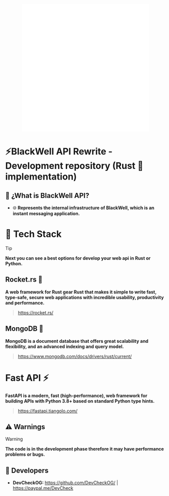 <p align="center">
  <img src= "https://github.com/DevCheckOG/BlackWell-API/blob/master/assets/BlackWell-light.png" alt= "logo" style= "width: 400px; height: 400px;"> </img>
</p>

# ⚡BlackWell API Rewrite - Development repository (Rust 🦀 implementation)

## 🎯 ¿What is BlackWell API?

- 🌐 **Represents the internal infrastructure of BlackWell, which is an instant messaging application.**

# 🧾 Tech Stack

> [!TIP]
> **Next you can see a best options for develop your web api in Rust or Python.**

## Rocket.rs 🚀

**A web framework for Rust gear Rust that makes it simple to write fast, type-safe, secure web applications with incredible usability, productivity and performance.** 

> https://rocket.rs/

## MongoDB 🍃

**MongoDB is a document database that offers great scalability and flexibility, and an advanced indexing and query model.**

> https://www.mongodb.com/docs/drivers/rust/current/

# Fast API ⚡

**FastAPI is a modern, fast (high-performance), web framework for building APIs with Python 3.8+ based on standard Python type hints.**

> https://fastapi.tiangolo.com/

## ⚠️ Warnings

> [!WARNING]  
> **The code is in the development phase therefore it may have performance problems or bugs.**
  
## 🌟 Developers

- **DevCheckOG:** https://github.com/DevCheckOG/ | https://paypal.me/DevCheck
